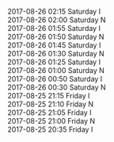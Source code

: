 2017-08-26 02:15 Saturday  I  
2017-08-26 02:00 Saturday  N  
2017-08-26 01:55 Saturday  I  
2017-08-26 01:50 Saturday  N  
2017-08-26 01:45 Saturday  I  
2017-08-26 01:30 Saturday  N  
2017-08-26 01:25 Saturday  I  
2017-08-26 01:00 Saturday  N  
2017-08-26 00:50 Saturday  I  
2017-08-26 00:30 Saturday  N  
2017-08-25 21:15 Friday  I  
2017-08-25 21:10 Friday  N  
2017-08-25 21:05 Friday  I  
2017-08-25 21:00 Friday  N  
2017-08-25 20:35 Friday  I  
